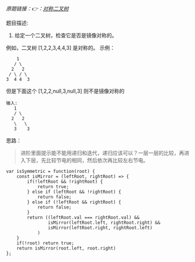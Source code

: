 *原题链接：👉：[对称二叉树](https://leetcode-cn.com/problems/symmetric-tree/description/)*

题目描述:

1. 给定一个二叉树，检查它是否是镜像对称的。


例如，二叉树 [1,2,2,3,4,4,3] 是对称的。
示例：
```
    1
   / \
  2   2
 / \ / \
3  4 4  3
```

但是下面这个 [1,2,2,null,3,null,3] 则不是镜像对称的
```
输入:
   1
   / \
  2   2
   \   \
   3    3
```

思路：
> 进阶里面提示能不能用递归和迭代，递归应该可以？一层一层的比较，再进入下层，先比较节电的相同，然后依次再比较左右节电。

```
var isSymmetric = function(root) {
    const isMirror = (leftRoot, rightRoot) => {
        if(!leftRoot && !rightRoot) {
            return true;
        } else if (leftRoot && !rightRoot) {
            return false;
        } else if (!leftRoot && rightRoot) {
            return false;
        }
        return ((leftRoot.val === rightRoot.val) && 
                isMirror(leftRoot.left, rightRoot.right) &&
                isMirror(leftRoot.right, rightRoot.left)
            )
    }
    if(!root) return true;
    return isMirror(root.left, root.right)
};
```

